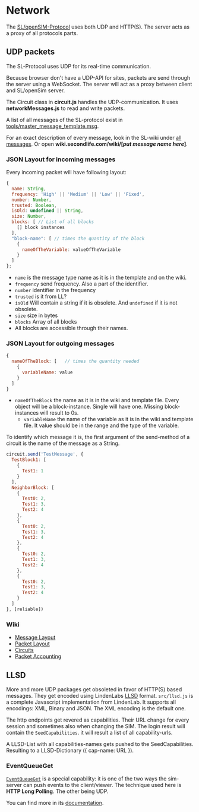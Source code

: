 # Network

The [SL/openSIM-Protocol](http://wiki.secondlife.com/wiki/Protocol) uses both UDP and HTTP(S).
The server acts as a proxy of all protocols parts.

## UDP packets
The SL-Protocol uses UDP for its real-time communication.

Because browser don't have a UDP-API for sites, packets are send through the server using a WebSocket. The server will act as a proxy between client and SL/openSim server.

The Circuit class in **circuit.js** handles the UDP-communication. It uses **networkMessages.js** to read and write packets.

A list of all messages of the SL-protocol exist in [tools/master_message_template.msg](http://secondlife.com/app/message_template/master_message_template.msg).

For an exact description of every message, look in the SL-wiki under [all messages](http://wiki.secondlife.com/wiki/Category:Messages). Or open **wiki.secondlife.com/wiki/[_put message name here_]**.

### JSON Layout for incoming messages
Every incoming packet will have following layout:

```javascript
{
  name: String,
  frequency: 'High' || 'Medium' || 'Low' || 'Fixed',
  number: Number,
  trusted: Boolean,
  isOld: undefined || String,
  size: Number,
  blocks: [ // List of all blocks
    [] block instances
  ],
  "block-name": [ // times the quantity of the block
    {
      nameOfTheVariable: valueOfTheVariable
    }
  ]
};
```

* `name` is the message type name as it is in the template and on the wiki.
* `frequency` send frequency. Also a part of the identifier.
* `number` identifier in the frequency
* `trusted` is it from LL?
* `isOld` Will contain a string if it is obsolete. And `undefined` if it is not obsolete.
* `size` size in bytes
* `blocks` Array of all blocks
* All blocks are accessible through their names.

### JSON Layout for outgoing messages

```javascript
{
  nameOfTheBlock: [   // times the quantity needed
    {
      variableName: value
    }
  ]
}
 ```
* `nameOfTheBlock` the name as it is in the wiki and template file. Every object will be a block-instance. Single will have one. Missing block-instances will result to 0s.
  * `variableName` the name of the variable as it is in the wiki and template file. It value should be in the range and the type of the variable.

To identify which message it is, the first argument of the send-method of a circuit is the name of the message as a String.

```javascript
circuit.send('TestMessage', {
  TestBlock1: [
    {
      Test1: 1
    }
  ],
  NeighborBlock: [
    {
      Test0: 2,
      Test1: 3,
      Test2: 4
    },
    {
      Test0: 2,
      Test1: 3,
      Test2: 4
    },
    {
      Test0: 2,
      Test1: 3,
      Test2: 4
    },
    {
      Test0: 2,
      Test1: 3,
      Test2: 4
    }
  ]
}, [reliable])
```

### Wiki
* [Message Layout](http://wiki.secondlife.com/wiki/Message_Layout)
* [Packet Layout](http://wiki.secondlife.com/wiki/Packet_Layout)
* [Circuits](http://wiki.secondlife.com/wiki/Circuits)
* [Packet Accounting](http://wiki.secondlife.com/wiki/Packet_Accounting)

## LLSD

More and more UDP packages get obsoleted in favor of HTTP(S) based messages. They get encoded using LindenLabs [LLSD](http://wiki.secondlife.com/wiki/LLSD) format. `src/llsd.js` is a complete Javascript implementation from LindenLab. It supports all encodings: XML, Binary and JSON. The XML encoding is the default one.

The http endpoints get revered as capabilities. Their URL change for every session and sometimes also when changing the SIM. The login result will contain the `SeedCapabilities`. it will result a list of all capability-urls.

A LLSD-List with all capabilities-names gets pushed to the SeedCapabilities. Resulting to a LLSD-Dictionary ({ cap-name: URL }).

### EventQueueGet

[`EventQueueGet`](http://wiki.secondlife.com/wiki/EventQueueGet) is a special capability: it is one of the two ways the sim-server can push events to the client/viewer. The technique used here is __HTTP Long Polling__. The other being UDP.

You can find more in its [documentation](http://wiki.secondlife.com/wiki/EventQueueGet).
